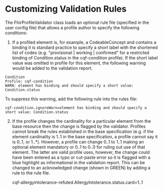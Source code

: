 # Customizing Validation Rules

The FhirProfileValidator class loads an optional rule file (specified in the user config file)
that allows a profile author to specify the following conditions:

1) If a profiled element is, for example, a CodeableConcept and contains a binding
it is standard practice to specify a short label with the shortened list of codes
(e.g. "provisional | working | confirmed" for a restricted binding of Condition.status
in the cqf-condition profile). If the short label value was omitted in profile for
this element, the following warning would be added to the validation report.

```
Condition
Profile: cqf-condition
WARN: element has binding and should specify a short value: Condition.status
```

To suppress this warning, add the following rule into the rules file:

    cqf-condition.ignoreWarn=element has binding and should specify a short value: Condition.status

2) If the profile changes the cardinality for a particular element from the base resource then
the change is flagged by the validator. Profiles cannot break the rules established in the base
specification (e.g. if the element cardinality is 1..1 in the base specification, a profile
cannot say it is 0..1, or 1..*). However, a profile can change 0..1 to 1..1 making an optional
element mandatory or 0..1 to 0..0 for ruling out use of that element. The latter are valid
profile uses, however, the change could have been entered as a typo or cut-paste error so it
is flagged with a blue highlight as informational in the validation report. This can be changed
to an acknowledged change (shown in GREEN) by adding a rule to the rule file.

    cqf-allergyintolerance-refuted.AllergyIntolerance.status.card=1..1
